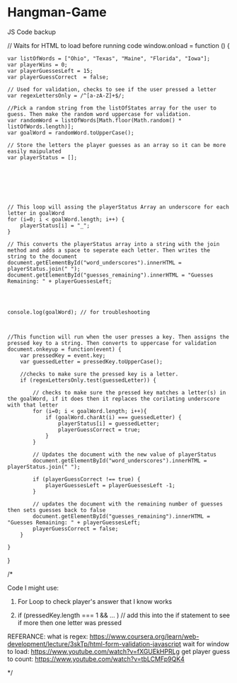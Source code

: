 # Hangman-Game

JS Code backup

// Waits for HTML to load before running code
window.onload = function () { 
    
    var listOfWords = ["Ohio", "Texas", "Maine", "Florida", "Iowa"];  
    var playerWins = 0;
    var playerGuessesLeft = 15;
    var playerGuessCorrect  = false;

    // Used for validation, checks to see if the user pressed a letter 
    var regexLettersOnly = /^[a-zA-Z]+$/;  

    //Pick a random string from the listOfStates array for the user to guess. Then make the random word uppercase for validation.
    var randomWord = listOfWords[Math.floor(Math.random() * listOfWords.length)]; 
    var goalWord = randomWord.toUpperCase();

    // Store the letters the player guesses as an array so it can be more easily maipulated
    var playerStatus = []; 
  

   




    // This loop will assing the playerStatus Array an underscore for each letter in goalWord
    for (i=0; i < goalWord.length; i++) { 
        playerStatus[i] = "_";
    }

    // This converts the playerStatus array into a string with the join method and adds a space to seperate each letter. Then writes the string to the document 
    document.getElementById("word_underscores").innerHTML = playerStatus.join(" ");
    document.getElementById("guesses_remaining").innerHTML = "Guesses Remaining: " + playerGuessesLeft;




    console.log(goalWord); // for troubleshooting



    //This function will run when the user presses a key. Then assigns the pressed key to a string. Then converts to uppercase for validation
    document.onkeyup = function(event) {
        var pressedKey = event.key; 
        var guessedLetter = pressedKey.toUpperCase();

        //checks to make sure the pressed key is a letter.
        if (regexLettersOnly.test(guessedLetter)) { 

            // checks to make sure the pressed key matches a letter(s) in the goalWord, if it does then it replaces the corilating underscore with that letter 
            for (i=0; i < goalWord.length; i++){ 
                if (goalWord.charAt(i) === guessedLetter) {
                    playerStatus[i] = guessedLetter;
                    playerGuessCorrect = true;
                } 
            }

            // Updates the document with the new value of playerStatus
            document.getElementById("word_underscores").innerHTML = playerStatus.join(" ");

            if (playerGuessCorrect !== true) {
                playerGuessesLeft = playerGuessesLeft -1;
            }

            // updates the document with the remaining number of guesses then sets guesses back to false
            document.getElementById("guesses_remaining").innerHTML = "Guesses Remaining: " + playerGuessesLeft;
            playerGuessCorrect = false;
        } 

    }
}


/*

Code I might use:

1. For Loop to check player's answer that I know works

            

2. if (pressedKey.length === 1 && ... ) // add this into the if statement to see if more then one letter was pressed

REFERANCE:
what is regex: https://www.coursera.org/learn/web-development/lecture/3skTp/html-form-validation-javascript
wait for window to load: https://www.youtube.com/watch?v=fXGUEkHPRLg
get player guess to count: https://www.youtube.com/watch?v=tbLCMFp9QK4

*/

